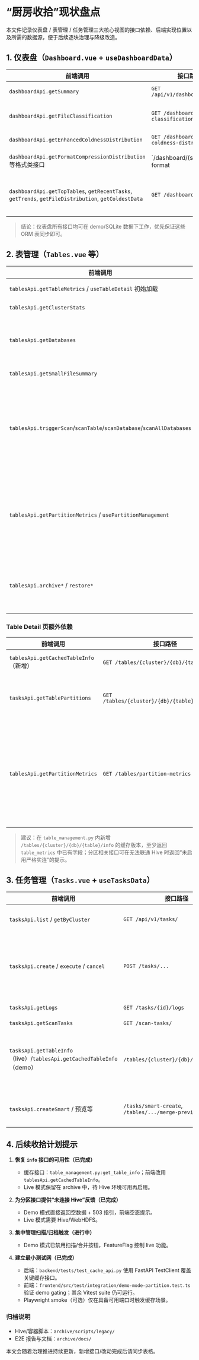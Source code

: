 # “厨房收拾”现状盘点

本文件记录仪表盘 / 表管理 / 任务管理三大核心视图的接口依赖、后端实现位置以及所需的数据源，便于后续逐块治理与降级改造。

## 1. 仪表盘（`Dashboard.vue` + `useDashboardData`）

| 前端调用 | 接口路径 | 后端实现 | 主要数据来源 | 备注 |
| --- | --- | --- | --- | --- |
| `dashboardApi.getSummary` | `GET /api/v1/dashboard/summary` | `backend/app/api/dashboard.py:get_dashboard_summary` | `table_metrics` 去重聚合 | 完全基于本地缓存，无需 Hive |
| `dashboardApi.getFileClassification` | `GET /dashboard/file-classification` | `dashboard.py:get_file_classification` | `table_metrics` 字段推断 | 依赖 `input_format`/`serde_lib`，无 Hive |
| `dashboardApi.getEnhancedColdnessDistribution` | `GET /dashboard/enhanced-coldness-distribution` | `dashboard.py:get_enhanced_coldness_distribution` | `partition_metrics` + `table_metrics` | 仅使用缓存字段，允许无 Hive |
| `dashboardApi.getFormatCompressionDistribution` 等格式类接口 | `/dashboard/(storage-format|compression-format|format-compression)-distribution` | `dashboard.py` 同一节 | `table_metrics` +（部分）`partition_metrics` | `format-compression` 在缓存缺失时会使用分区补齐；仍不触发 Hive |
| `dashboardApi.getTopTables`, `getRecentTasks`, `getTrends`, `getFileDistribution`, `getColdestData` | `GET /dashboard/...` | `dashboard.py` 对应函数 | `table_metrics`, `partition_metrics`, `merge_tasks`, `scan_tasks` 等 ORM 表 | 均基于本地数据库；无需外部连接 |

> 结论：仪表盘所有接口均可在 demo/SQLite 数据下工作，优先保证这些 ORM 表同步即可。

## 2. 表管理（`Tables.vue` 等）

| 前端调用 | 接口路径 | 后端实现 | 主要数据来源 | 备注 |
| --- | --- | --- | --- | --- |
| `tablesApi.getTableMetrics` / `useTableDetail` 初始加载 | `GET /api/v1/tables/metrics` | `table_management.py:get_table_metrics` | `table_metrics`（按表去重） | 缓存友好 |
| `tablesApi.getClusterStats` | `GET /clusters/{id}/stats` | `api/clusters.py:get_cluster_stats` | `table_metrics` | 基于 ORM |
| `tablesApi.getDatabases` | `GET /tables/databases/{cluster_id}` | `table_management.py:get_databases` | `table_metrics` | 仅返回已扫描数据库 |
| `tablesApi.getSmallFileSummary` | `GET /tables/small-files` | `table_management.py:get_small_file_summary` | `table_metrics` 聚合 | 缓存友好 |
| `tablesApi.triggerScan`/`scanTable`/`scanDatabase`/`scanAllDatabases` | `POST /tables/scan*` 系列 | `table_scanning.py`（HybridScanner） | Hive MetaStore + WebHDFS 实连 | **需要真实集群**；在 demo 下应禁用或做 Mock |
| `tablesApi.getPartitionMetrics` / `usePartitionManagement` | `GET /tables/partition-metrics` | `table_scanning.py:get_partition_metrics` | Hive MetaStore + WebHDFS | Demo 模式返回 503 提示，live 模式需连 Hive |
| `tablesApi.archive*` / `restore*` | `/tables/archive-table`, `/table-archiving/...` | `tables_archive.py` 等 | HDFS + ORM | 归档链路同样依赖外部集群 |

### Table Detail 页额外依赖

| 前端调用 | 接口路径 | 后端实现/状态 | 主要数据来源 | 现状 |
| --- | --- | --- | --- | --- |
| `tablesApi.getCachedTableInfo`（新增） | `GET /tables/{cluster}/{db}/{table}/info` | `table_management.py:get_table_info`（缓存模式） | `table_metrics` 最新记录 | ✅ demo 可用 |
| `tasksApi.getTablePartitions` | `GET /tables/{cluster}/{db}/{table}/partitions` | 旧版接口，需 Hive | Hive MetaStore | 需实连，demo 已禁用 |
| `tablesApi.getPartitionMetrics` | `GET /tables/partition-metrics` | `table_scanning.py` | Hive + WebHDFS | 在 demo 下 500（连接被拒），导致分区面板加载失败 |

> 建议：在 `table_management.py` 内新增 `/tables/{cluster}/{db}/{table}/info` 的缓存版本，至少返回 `table_metrics` 中已有字段；分区相关接口可在无法联通 Hive 时返回“未启用严格实连”的提示。

## 3. 任务管理（`Tasks.vue` + `useTasksData`）

| 前端调用 | 接口路径 | 后端实现 | 数据来源 | 备注 |
| --- | --- | --- | --- | --- |
| `tasksApi.list` / `getByCluster` | `GET /api/v1/tasks/` | `api/tasks.py:list_tasks` | `merge_tasks`, `scan_tasks`, `test_table_tasks` ORM | 可离线 |
| `tasksApi.create` / `execute` / `cancel` | `POST /tasks/...` | `api/tasks.py` | 直接操作 `MergeTask` + Celery 触发 | 不需 Hive，但后续 worker 仍仰赖真实环境 |
| `tasksApi.getLogs` | `GET /tasks/{id}/logs` | `tasks.py:get_task_logs` | `task_logs`、`scan_task_logs` | 本地可查 |
| `tasksApi.getScanTasks` | `GET /scan-tasks/` | `api/scan_tasks.py` | `scan_tasks` ORM | 可离线 |
| `tasksApi.getTableInfo`（live）/`tablesApi.getCachedTableInfo`（demo） | `/tables/{cluster}/{db}/{table}/info` | 缓存接口可用；live 接口待重新启用 | `table_metrics` / Hive | Demo 默认使用缓存；旧 live 接口在 archive |
| `tasksApi.createSmart` / 预览等 | `/tasks/smart-create`, `/tables/.../merge-preview` | `smart_merge` 相关模块 | 通常需要 Hive/HDFS | Demo 模式下可选择禁用 |

## 4. 后续收拾计划提示

1. **恢复 `info` 接口的可用性（已完成）**  
   - 缓存接口：`table_management.py:get_table_info`；前端改用 `tablesApi.getCachedTableInfo`。  
   - Live 模式保留在 archive 中，待 Hive 环境可用再启用。

2. **为分区接口提供“未连接 Hive”反馈（已完成）**  
   - Demo 模式直接返回空数据 + 503 指引，前端空态提示。  
   - Live 模式需要 Hive/WebHDFS。

3. **集中管理扫描/归档触发（进行中）**  
   - Demo 模式已禁用扫描/合并按钮，FeatureFlag 控制 live 功能。

4. **建立最小测试网（已完成）**  
   - 后端：`backend/tests/test_cache_api.py` 使用 FastAPI TestClient 覆盖关键缓存接口。  
   - 前端：`frontend/src/test/integration/demo-mode-partition.test.ts` 验证 demo gating；其余 Vitest suite 仍可运行。  
   - Playwright smoke（可选）仅在具备可用端口时触发缓存场景。

### 归档说明

- Hive/容器脚本：`archive/scripts/legacy/`
- E2E 报告与文档：`archive/docs/`

本文会随着治理推进持续更新，新增接口/改动完成后请同步表格。
